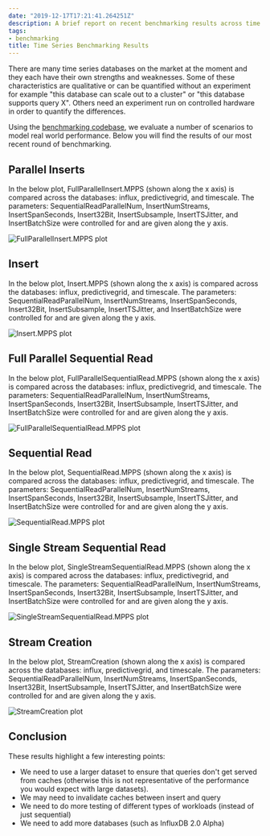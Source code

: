 ```yaml
---
date: "2019-12-17T17:21:41.264251Z"
description: A brief report on recent benchmarking results across time series databases
tags:
- benchmarking
title: Time Series Benchmarking Results
---
```


There are many time series databases on the market at the moment and they each have their own strengths and weaknesses. Some of these characteristics are qualitative or can be quantified without an experiment for example "this database can scale out to a cluster" or "this database supports query X". Others need an experiment run on controlled hardware in order to quantify the differences.

Using the [benchmarking codebase](https://github.com/PingthingsIO/time-series-benchmarks), we evaluate a number of scenarios to model real world performance.  Below you will find the results of our most recent round of benchmarking.

## Parallel Inserts

In the below plot, FullParallelInsert.MPPS (shown along the x axis) is compared across the databases: influx, predictivegrid, and timescale. The parameters: SequentialReadParallelNum, InsertNumStreams, InsertSpanSeconds, Insert32Bit, InsertSubsample, InsertTSJitter, and InsertBatchSize were controlled for and are given along the y axis.

![FullParallelInsert.MPPS plot](/media/post//2019-12-17-benchmarking-results/FullParallelInsert.MPPS.png)

## Insert

In the below plot, Insert.MPPS (shown along the x axis) is compared across the databases: influx, predictivegrid, and timescale. The parameters: SequentialReadParallelNum, InsertNumStreams, InsertSpanSeconds, Insert32Bit, InsertSubsample, InsertTSJitter, and InsertBatchSize were controlled for and are given along the y axis.

![Insert.MPPS plot](/media/post/2019-12-17-benchmarking-results/Insert.MPPS.png)

## Full Parallel Sequential Read

In the below plot, FullParallelSequentialRead.MPPS (shown along the x axis) is compared across the databases: influx, predictivegrid, and timescale. The parameters: SequentialReadParallelNum, InsertNumStreams, InsertSpanSeconds, Insert32Bit, InsertSubsample, InsertTSJitter, and InsertBatchSize were controlled for and are given along the y axis.

![FullParallelSequentialRead.MPPS plot](/media/post/2019-12-17-benchmarking-results/FullParallelSequentialRead.MPPS.png)

## Sequential Read

In the below plot, SequentialRead.MPPS (shown along the x axis) is compared across the databases: influx, predictivegrid, and timescale. The parameters: SequentialReadParallelNum, InsertNumStreams, InsertSpanSeconds, Insert32Bit, InsertSubsample, InsertTSJitter, and InsertBatchSize were controlled for and are given along the y axis.

![SequentialRead.MPPS plot](/media/post/2019-12-17-benchmarking-results/SequentialRead.MPPS.png)

## Single Stream Sequential Read

In the below plot, SingleStreamSequentialRead.MPPS (shown along the x axis) is compared across the databases: influx, predictivegrid, and timescale. The parameters: SequentialReadParallelNum, InsertNumStreams, InsertSpanSeconds, Insert32Bit, InsertSubsample, InsertTSJitter, and InsertBatchSize were controlled for and are given along the y axis.

![SingleStreamSequentialRead.MPPS plot](/media/post/2019-12-17-benchmarking-results/SingleStreamSequentialRead.MPPS.png)

## Stream Creation

In the below plot, StreamCreation (shown along the x axis) is compared across the databases: influx, predictivegrid, and timescale. The parameters: SequentialReadParallelNum, InsertNumStreams, InsertSpanSeconds, Insert32Bit, InsertSubsample, InsertTSJitter, and InsertBatchSize were controlled for and are given along the y axis.

![StreamCreation plot](/media/post/2019-12-17-benchmarking-results/StreamCreation.png)

## Conclusion

These results highlight a few interesting points:

 - We need to use a larger dataset to ensure that queries don't get served from caches (otherwise this is not representative of the performance you would expect with large datasets).
 - We may need to invalidate caches between insert and query
 - We need to do more testing of different types of workloads (instead of just sequential)
 - We need to add more databases (such as InfluxDB 2.0 Alpha)

